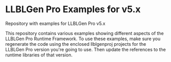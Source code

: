 LLBLGen Pro Examples for v5.x
================================

Repository with examples for LLBLGen Pro v5.x

This repository contains various examples showing different aspects of the LLBLGen Pro Runtime Framework.
To use these examples, make sure you regenerate the code using the enclosed llblgenproj projects for the LLBLGen Pro version you're going to use.
Then update the references to the runtime libraries of that version. 

